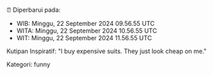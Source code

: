 ⏰ Diperbarui pada:
- WIB: Minggu, 22 September 2024 09.56.55 UTC
- WITA: Minggu, 22 September 2024 10.56.55 UTC
- WIT: Minggu, 22 September 2024 11.56.55 UTC

Kutipan Inspiratif:
"I buy expensive suits. They just look cheap on me."


Kategori: funny

